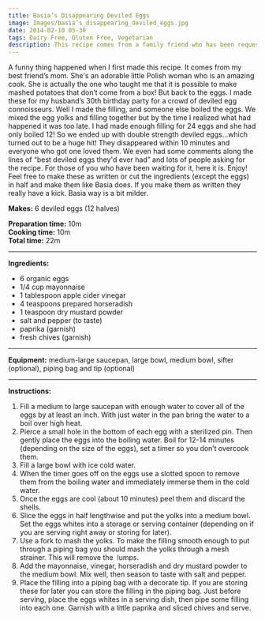 ```yaml
---
title: Basia’s Disappearing Deviled Eggs
image: Images/basia’s_disappearing_deviled_eggs.jpg
date: 2014-02-10 05-30
tags: Dairy Free, Gluten Free, Vegetarian
description: This recipe comes from a family friend who has been requested to make them for many get togethers. I finally got ahold of the recipe, managed to screw it up and people still loved it. It’s pretty much fool proof.
---
```

A funny thing happened when I first made this recipe. It comes from my best friend’s mom. She's an adorable little Polish woman who is an amazing cook. She is actually the one who taught me that it is possible to make mashed potatoes that don’t come from a box! But back to the eggs. I made these for my husband’s 30th birthday party for a crowd of deviled egg connoisseurs.  Well I made the filling, and someone else boiled the eggs. We mixed the egg yolks and filling together but by the time I realized what had happened it was too late. I had made enough filling for 24 eggs and she had only boiled 12! So we ended up with double strength deviled eggs…which turned out to be a huge hit! They disappeared within 10 minutes and everyone who got one loved them. We even had some comments along the lines of “best deviled eggs they'd ever had” and lots of people asking for the recipe. For those of you who have been waiting for it, here it is. Enjoy! Feel free to make these as written or cut the ingredients (except the eggs) in half and make them like Basia does. If you make them as written they really have a kick. Basia way is a bit milder.

**Makes:** 6 deviled eggs (12 halves)

**Preparation time:** 10m  
**Cooking time:** 10m  
**Total time:** 22m

---

**Ingredients:**

- 6 organic eggs
- 1/4 cup mayonnaise
- 1 tablespoon apple cider vinegar
- 4 teaspoons prepared horseradish
- 1 teaspoon dry mustard powder
-  salt and pepper (to taste)
-  paprika (garnish)
-  fresh chives (garnish)


---

**Equipment:** medium-large saucepan, large bowl, medium bowl, sifter (optional), piping bag and tip (optional)

---

**Instructions:**

1. Fill a medium to large saucepan with enough water to cover all of the eggs by at least an inch. With just water in the pan bring the water to a boil over high heat.
1. Pierce a small hole in the bottom of each egg with a sterilized pin. Then gently place the eggs into the boiling water. Boil for 12-14 minutes (depending on the size of the eggs), set a timer so you don’t overcook them.
1. Fill a large bowl with ice cold water.
1. When the timer goes off on the eggs use a slotted spoon to remove them from the boiling water and immediately immerse them in the cold water. 
1. Once the eggs are cool (about 10 minutes) peel them and discard the shells. 
1. Slice the eggs in half lengthwise and put the yolks into a medium bowl. Set the eggs whites into a storage or serving container (depending on if you are serving right away or storing for later).
1. Use a fork to mash the yolks. To make the filling smooth enough to put through a piping bag you should mash the yolks through a mesh strainer. This will remove the  lumps.
1. Add the mayonnaise, vinegar, horseradish and dry mustard powder to the medium bowl. Mix well, then season to taste with salt and pepper.
1. Place the filling into a piping bag with a decorate tip. If you are storing these for later you can store the filling in the piping bag. Just before serving, place the eggs whites in a serving dish, then pipe some filling into each one. Garnish with a little paprika and sliced chives and serve.


